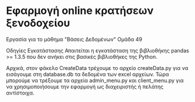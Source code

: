# Εφαρμογή online κρατήσεων ξενοδοχείου
Εργασία για το μάθημα "Βάσεις Δεδομένων"
Ομάδα 49

Οδηγίες Εγκατάστασης
Απαιτείται η εγκατάσταση της βιβλιοθήκης pandas >= 1.3.5 που δεν ανήκει στις βασικές βιβλιοθήκες της Python.

Αρχικά, στον φάκελο CreateData τρέχουμε το αρχείο createData.py για να εισάγουμε στη database.db τα δεδομένα των excel αρχείων.
Τώρα μπορούμε να τρέξουμε τα αρχεία admin_menu.py και client_menu.py για να χρησιμοποιήσουμε την εφαρμογή ως διαχειριστής ή πελάτης αντίστοιχα.

